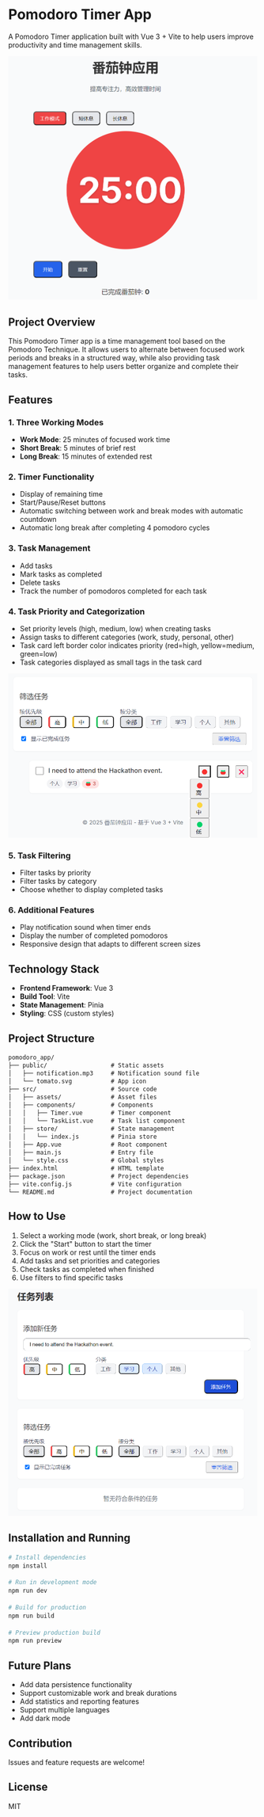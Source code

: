 # Pomodoro Timer App

A Pomodoro Timer application built with Vue 3 + Vite to help users improve productivity and time management skills.

![Pomodoro App Overview](screenshots/app_overview1.png)

## Project Overview

This Pomodoro Timer app is a time management tool based on the Pomodoro Technique. It allows users to alternate between focused work periods and breaks in a structured way, while also providing task management features to help users better organize and complete their tasks.

## Features

### 1. Three Working Modes
- **Work Mode**: 25 minutes of focused work time
- **Short Break**: 5 minutes of brief rest
- **Long Break**: 15 minutes of extended rest

### 2. Timer Functionality
- Display of remaining time
- Start/Pause/Reset buttons
- Automatic switching between work and break modes with automatic countdown
- Automatic long break after completing 4 pomodoro cycles

### 3. Task Management
- Add tasks
- Mark tasks as completed
- Delete tasks
- Track the number of pomodoros completed for each task

### 4. Task Priority and Categorization
- Set priority levels (high, medium, low) when creating tasks
- Assign tasks to different categories (work, study, personal, other)
- Task card left border color indicates priority (red=high, yellow=medium, green=low)
- Task categories displayed as small tags in the task card

![Task Management Interface](screenshots/task_management.png)

### 5. Task Filtering
- Filter tasks by priority
- Filter tasks by category
- Choose whether to display completed tasks

### 6. Additional Features
- Play notification sound when timer ends
- Display the number of completed pomodoros
- Responsive design that adapts to different screen sizes

## Technology Stack

- **Frontend Framework**: Vue 3
- **Build Tool**: Vite
- **State Management**: Pinia
- **Styling**: CSS (custom styles)

## Project Structure

```
pomodoro_app/
├── public/                  # Static assets
│   ├── notification.mp3     # Notification sound file
│   └── tomato.svg           # App icon
├── src/                     # Source code
│   ├── assets/              # Asset files
│   ├── components/          # Components
│   │   ├── Timer.vue        # Timer component
│   │   └── TaskList.vue     # Task list component
│   ├── store/               # State management
│   │   └── index.js         # Pinia store
│   ├── App.vue              # Root component
│   ├── main.js              # Entry file
│   └── style.css            # Global styles
├── index.html               # HTML template
├── package.json             # Project dependencies
├── vite.config.js           # Vite configuration
└── README.md                # Project documentation
```

## How to Use

1. Select a working mode (work, short break, or long break)
2. Click the "Start" button to start the timer
3. Focus on work or rest until the timer ends
4. Add tasks and set priorities and categories
5. Check tasks as completed when finished
6. Use filters to find specific tasks

![Timer Interface](screenshots/app_overview2.png)

## Installation and Running

```bash
# Install dependencies
npm install

# Run in development mode
npm run dev

# Build for production
npm run build

# Preview production build
npm run preview
```

## Future Plans

- Add data persistence functionality
- Support customizable work and break durations
- Add statistics and reporting features
- Support multiple languages
- Add dark mode

## Contribution

Issues and feature requests are welcome!

## License

MIT
